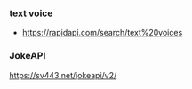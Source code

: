 ### text voice
- https://rapidapi.com/search/text%20voices

### JokeAPI
https://sv443.net/jokeapi/v2/